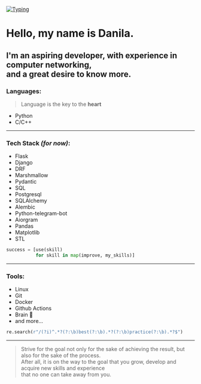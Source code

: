 [![Typing](https://readme-typing-svg.herokuapp.com?font=DejaVu+Sans+Mono&size=50&duration=2000&color=F74242&center=true&vCenter=true&width=1000&lines=Harder;Better;Faster;Stronger)](https://git.io/typing-svg)

# Hello, my name is Danila.
I'm an aspiring developer, with experience in computer networking, \
and a great desire to know more.
---
### Languages:
> Language is the key to the **heart**
- Python
- C/C++
---
### Tech Stack *(for now)*:
- Flask
- Django
- DRF
- Marshmallow
- Pydantic
- SQL
- Postgresql
- SQLAlchemy
- Alembic
- Python-telegram-bot
- Aiorgram
- Pandas
- Matplotlib
- STL
```python
success = [use(skill)
           for skill in map(improve, my_skills)]
```
---
### Tools:
- Linux
- Git
- Docker
- Github Actions
- Brain 🧠
- and more...
```python
re.search(r"/(?i)^.*?(?:\b)best(?:\b).*?(?:\b)practice(?:\b).*?$")
```
---
> Strive for the goal not only for the sake of achieving the result, but also for the sake of the process. \
> After all, it is on the way to the goal that you grow, develop and acquire new skills and experience \
> that no one can take away from you.

